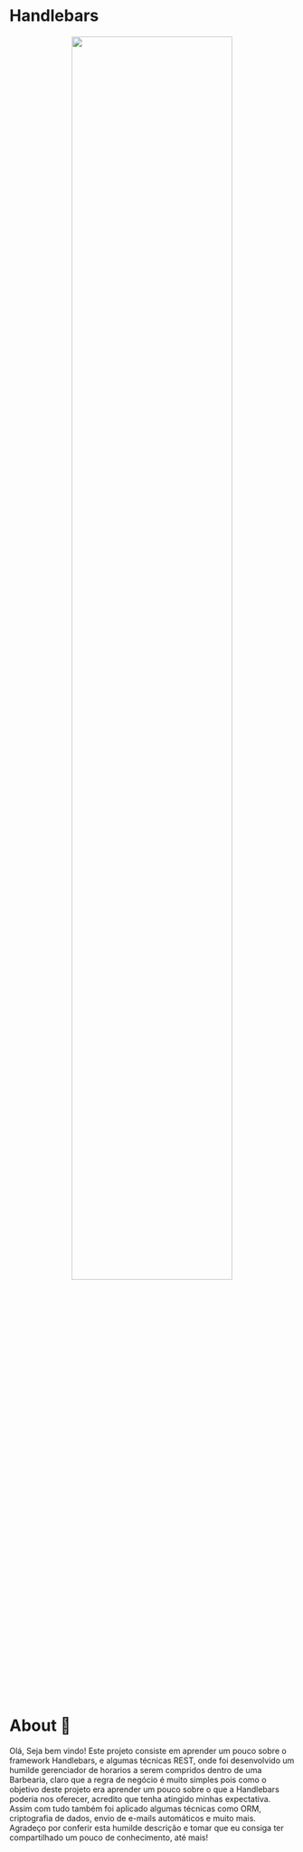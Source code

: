 # Handlebars
<h4 align="center">
  <img src="https://user-images.githubusercontent.com/53453342/93136605-91dcce00-f6b2-11ea-8971-6951b37aef6f.jpg" width="75%" />
</h4>

# About 🧾
Olá, Seja bem vindo!
Este projeto consiste em aprender um pouco sobre o framework Handlebars, e algumas técnicas REST,  onde foi desenvolvido um humilde gerenciador de horarios a serem compridos dentro de uma Barbearia, claro que a regra de negócio  é muito simples pois como o objetivo deste projeto era aprender um pouco  sobre o que a Handlebars poderia nos oferecer, acredito que tenha atingido minhas expectativa.
Assim com tudo também foi aplicado algumas técnicas como ORM, criptografia de dados, envio de e-mails automáticos e muito mais.
Agradeço por conferir esta humilde descrição e tomar que eu consiga ter compartilhado um pouco de conhecimento, até mais!
